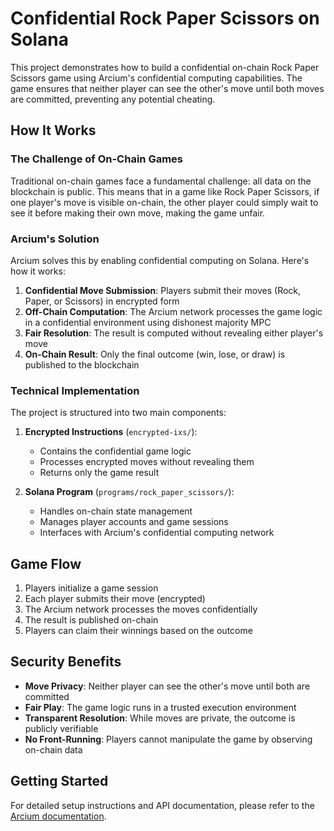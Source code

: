 # Confidential Rock Paper Scissors on Solana

This project demonstrates how to build a confidential on-chain Rock Paper Scissors game using Arcium's confidential computing capabilities. The game ensures that neither player can see the other's move until both moves are committed, preventing any potential cheating.

## How It Works

### The Challenge of On-Chain Games

Traditional on-chain games face a fundamental challenge: all data on the blockchain is public. This means that in a game like Rock Paper Scissors, if one player's move is visible on-chain, the other player could simply wait to see it before making their own move, making the game unfair.

### Arcium's Solution

Arcium solves this by enabling confidential computing on Solana. Here's how it works:

1. **Confidential Move Submission**: Players submit their moves (Rock, Paper, or Scissors) in encrypted form
2. **Off-Chain Computation**: The Arcium network processes the game logic in a confidential environment using dishonest majority MPC
3. **Fair Resolution**: The result is computed without revealing either player's move
4. **On-Chain Result**: Only the final outcome (win, lose, or draw) is published to the blockchain

### Technical Implementation

The project is structured into two main components:

1. **Encrypted Instructions** (`encrypted-ixs/`):
   - Contains the confidential game logic
   - Processes encrypted moves without revealing them
   - Returns only the game result

2. **Solana Program** (`programs/rock_paper_scissors/`):
   - Handles on-chain state management
   - Manages player accounts and game sessions
   - Interfaces with Arcium's confidential computing network

## Game Flow

1. Players initialize a game session
2. Each player submits their move (encrypted)
3. The Arcium network processes the moves confidentially
4. The result is published on-chain
5. Players can claim their winnings based on the outcome

## Security Benefits

- **Move Privacy**: Neither player can see the other's move until both are committed
- **Fair Play**: The game logic runs in a trusted execution environment
- **Transparent Resolution**: While moves are private, the outcome is publicly verifiable
- **No Front-Running**: Players cannot manipulate the game by observing on-chain data

## Getting Started

For detailed setup instructions and API documentation, please refer to the [Arcium documentation](https://docs.arcium.com).
